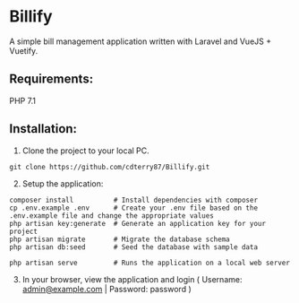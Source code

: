 # Billify
A simple bill management application written with Laravel and VueJS + Vuetify.

## Requirements:
PHP 7.1

## Installation:
1. Clone the project to your local PC.
```
git clone https://github.com/cdterry87/Billify.git
```

2. Setup the application:
```
composer install          # Install dependencies with composer
cp .env.example .env      # Create your .env file based on the .env.example file and change the appropriate values
php artisan key:generate  # Generate an application key for your project
php artisan migrate       # Migrate the database schema
php artisan db:seed       # Seed the database with sample data

php artisan serve         # Runs the application on a local web server
```

3. In your browser, view the application and login ( Username: admin@example.com | Password: password )

